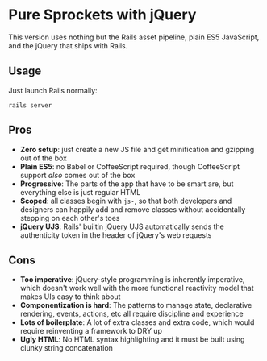 # Pure Sprockets with jQuery

This version uses nothing but the Rails asset pipeline, plain ES5 JavaScript, and the jQuery that ships with Rails.

## Usage

Just launch Rails normally:

```
rails server
```

## Pros

- __Zero setup__: just create a new JS file and get minification and gzipping out of the box
- __Plain ES5__: no Babel or CoffeeScript required, though CoffeeScript support _also_ comes out of the box
- __Progressive__: The parts of the app that have to be smart are, but everything else is just regular HTML
- __Scoped__: all classes begin with `js-`, so that both developers and designers can happily add and remove classes without accidentally stepping on each other's toes
- __jQuery UJS__: Rails' builtin jQuery UJS automatically sends the authenticity token in the header of jQuery's web requests

## Cons

- __Too imperative__: jQuery-style programming is inherently imperative, which doesn't work well with the more functional reactivity model that makes UIs easy to think about
- __Componentization is hard__: The patterns to manage state, declarative rendering, events, actions, etc all require discipline and experience
- __Lots of boilerplate__: A lot of extra classes and extra code, which would require reinventing a framework to DRY up
- __Ugly HTML__: No HTML syntax highlighting and it must be built using clunky string concatenation
